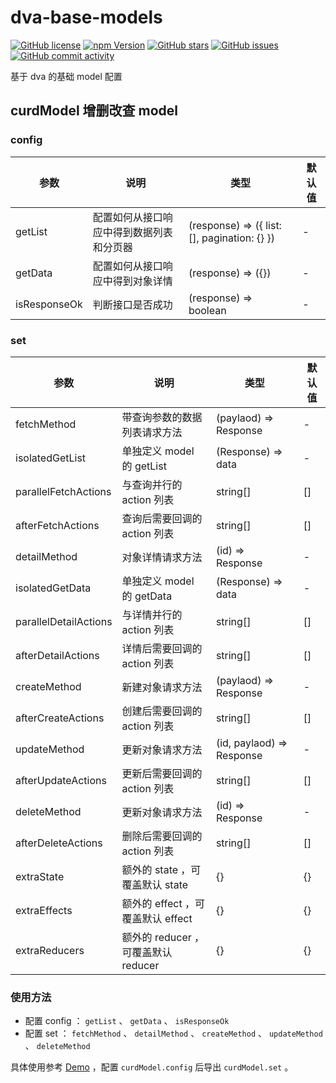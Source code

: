 # dva-base-models

[![GitHub license](https://img.shields.io/github/license/theprimone/dva-base-models.svg)](https://github.com/theprimone/dva-base-models/blob/master/LICENSE)
[![npm Version](https://img.shields.io/npm/v/dva-base-models.svg)](https://www.npmjs.com/package/dva-base-models)
[![GitHub stars](https://img.shields.io/github/stars/theprimone/dva-base-models.svg)](https://github.com/theprimone/dva-base-models/stargazers)
[![GitHub issues](https://img.shields.io/github/issues/theprimone/dva-base-models.svg)](https://github.com/theprimone/dva-base-models/issues)
[![GitHub commit activity](https://img.shields.io/github/commit-activity/m/theprimone/dva-base-models.svg)](https://github.com/theprimone/dva-base-models/commits/master)


基于 dva 的基础 model 配置

## curdModel 增删改查 model

### config

| 参数 | 说明 | 类型 | 默认值 |
| --- | --- | --- | --- |
| getList | 配置如何从接口响应中得到数据列表和分页器 | (response) => ({ list: [], pagination: {} }) | - |
| getData | 配置如何从接口响应中得到对象详情 | (response) => ({}) | - |
| isResponseOk | 判断接口是否成功 | (response) => boolean | - |

### set

| 参数 | 说明 | 类型 | 默认值 |
| --- | --- | --- | --- |
| fetchMethod | 带查询参数的数据列表请求方法 | (paylaod) => Response | - |
| isolatedGetList | 单独定义 model 的 getList | (Response) => data | - |
| parallelFetchActions | 与查询并行的 action 列表 | string[] | [] |
| afterFetchActions | 查询后需要回调的 action 列表 | string[] | [] |
| detailMethod | 对象详情请求方法 | (id) => Response | - |
| isolatedGetData | 单独定义 model 的 getData | (Response) => data | - |
| parallelDetailActions | 与详情并行的 action 列表 | string[] | [] |
| afterDetailActions | 详情后需要回调的 action 列表 | string[] | [] |
| createMethod | 新建对象请求方法 | (paylaod) => Response | - |
| afterCreateActions | 创建后需要回调的 action 列表 | string[] | [] |
| updateMethod | 更新对象请求方法 | (id, paylaod) => Response | - |
| afterUpdateActions | 更新后需要回调的 action 列表 | string[] | [] |
| deleteMethod | 更新对象请求方法 | (id) => Response | - |
| afterDeleteActions | 删除后需要回调的 action 列表 | string[] | [] |
| extraState | 额外的 state ，可覆盖默认 state | {} | {} |
| extraEffects | 额外的 effect ，可覆盖默认 effect | {} | {} |
| extraReducers | 额外的 reducer ，可覆盖默认 reducer | {} | {} |

### 使用方法

* 配置 config ： `getList` 、 `getData` 、 `isResponseOk`
* 配置 set ： `fetchMethod` 、 `detailMethod` 、 `createMethod` 、 `updateMethod` 、 `deleteMethod`

具体使用参考 [Demo](https://github.com/theprimone/ant-design-pro-v2-plus/blob/master/src/base-models/curd.ts) ，配置 `curdModel.config` 后导出 `curdModel.set` 。
